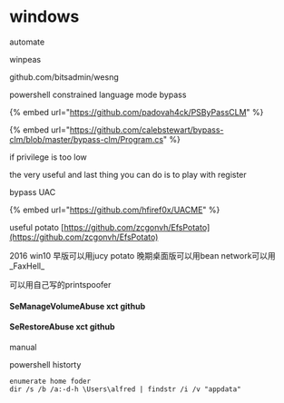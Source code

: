 # windows

automate

winpeas

github.com/bitsadmin/wesng



powershell constrained language mode bypass

{% embed url="https://github.com/padovah4ck/PSByPassCLM" %}

{% embed url="https://github.com/calebstewart/bypass-clm/blob/master/bypass-clm/Program.cs" %}



if privilege is too low

the very useful and last thing you can do is to play with register



bypass UAC

{% embed url="https://github.com/hfiref0x/UACME" %}



useful potato [https://github.com/zcgonvh/EfsPotato](https://github.com/zcgonvh/EfsPotato)

2016 win10 早版可以用jucy potato  晚期桌面版可以用bean   network可以用_FaxHell_&#x20;

可以用自己写的printspoofer&#x20;



#### SeManageVolumeAbuse          xct github

#### SeRestoreAbuse              xct   github



manual

powershell historty

```
enumerate home foder
dir /s /b /a:-d-h \Users\alfred | findstr /i /v "appdata"
```
